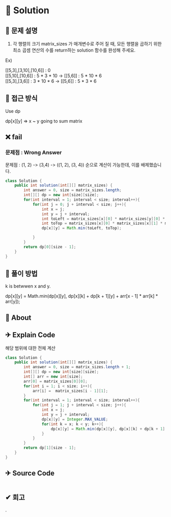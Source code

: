 # 📕 Solution

## :memo: 문제 설명

1. 각 행렬의 크기 matrix_sizes 가 매개변수로 주어 질 때, 모든 행렬을 곱하기 위한 최소 곱셈 연산의 수를 return하는 solution 함수를 완성해 주세요.

Ex)

[[5,3],[3,10],[10,6]] : 0   
[[5,10],[10,6]] : 5 * 3 * 10 -> [[5,6]] : 5 * 10 * 6    
[[5,3],[3,6]] : 3 * 10 * 6 -> [[5,6]] : 5 * 3 * 6   

## 👻 접근 방식

Use dp

dp[x][y] => x ~ y going to sum matrix

## ❌ fail

### 문제점 : Wrong Answer

문제점 : (1, 2) -> (3,4) -> ((1, 2), (3, 4)) 순으로 계산이 가능한데, 이를 배제했습니다.

```java
class Solution {
    public int solution(int[][] matrix_sizes) {
        int answer = 0, size = matrix_sizes.length;
        int[][] dp = new int[size][size];
        for(int interval = 1; interval < size; interval++){
            for(int j = 0; j + interval < size; j++){
                int x = j;
                int y = j + interval;
                int toLeft = matrix_sizes[x][0] * matrix_sizes[y][0] * matrix_sizes[y][1] + dp[x][y - 1];
                int toTop = matrix_sizes[x][0] * matrix_sizes[x][1] * matrix_sizes[y][1] + dp[x + 1][y];
                dp[x][y] = Math.min(toLeft, toTop);

            }
        }
        return dp[0][size - 1];
    }
}
```

## 💪 풀이 방법

k is betwwen x and y. 

dp[x][y] = Math.min(dp[x][y], dp[x][k] + dp[k + 1][y] + arr[x - 1] * arr[k] * arr[y]);

## 👻 About

## ✈ Explain Code

해당 범위에 대한 전체 계산

```java
class Solution {
    public int solution(int[][] matrix_sizes) {
        int answer = 0, size = matrix_sizes.length + 1;
        int[][] dp = new int[size][size];
        int[] arr = new int[size];
        arr[0] = matrix_sizes[0][0];
        for(int i = 1; i < size; i++){
            arr[i] =  matrix_sizes[i - 1][1];
        }
        for(int interval = 1; interval < size; interval++){
            for(int j = 1; j + interval < size; j++){
                int x = j;
                int y = j + interval;
                dp[x][y] = Integer.MAX_VALUE;
                for(int k = x; k < y; k++){
                    dp[x][y] = Math.min(dp[x][y], dp[x][k] + dp[k + 1][y] + arr[x - 1] * arr[k] * arr[y]);
                }
            }
        }
        return dp[1][size - 1];
    }
}
```

## ✈ Source Code

```java

```

## ✔ 회고

.